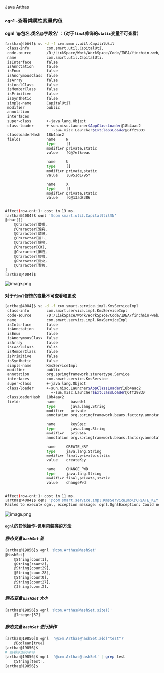 Java Arthas
<a name="7XBR0"></a>
### `ognl`-查看类属性变量的值
<a name="NXH5C"></a>
#### ognl '@包名.类名@字段名' ：（对于`final`修饰的`static`变量不可查看）
```bash
[arthas@4084]$ sc -d -f com.smart.util.CapitalUtil
 class-info        com.smart.util.CapitalUtil
 code-source       /D:/LinkSpace/Work/WorkSpace/Code/IDEA/finchain-web/target/
 name              com.smart.util.CapitalUtil
 isInterface       false
 isAnnotation      false
 isEnum            false
 isAnonymousClass  false
 isArray           false
 isLocalClass      false
 isMemberClass     false
 isPrimitive       false
 isSynthetic       false
 simple-name       CapitalUtil
 modifier          public
 annotation
 interfaces
 super-class       +-java.lang.Object
 class-loader      +-sun.misc.Launcher$AppClassLoader@18b4aac2
                     +-sun.misc.Launcher$ExtClassLoader@6ff29830
 classLoaderHash   18b4aac2
 fields            name     N
                   type     []
                   modifier private,static
                   value    [C@7ef8eeac

                   name     U
                   type     []
                   modifier private,static
                   value    [C@51d1795f

                   name     X
                   type     []
                   modifier private,static
                   value    [C@13ad7386


Affect(row-cnt:1) cost in 13 ms.
[arthas@4084]$ ognl '@com.smart.util.CapitalUtil@N'
@char[][
    @Character[闆禲,
    @Character[澹筣,
    @Character[璐癩,
    @Character[鍙乚,
    @Character[鑲哴,
    @Character[CR],
    @Character[闄哴,
    @Character[鏌抅,
    @Character[鎹宂,
    @Character[鐜朷,
]
[arthas@4084]$
```
![image.png](https://cdn.nlark.com/yuque/0/2020/png/396745/1595039907675-39b877bf-e2dc-418e-b5a0-77e44ed5a1a2.png#averageHue=%233d3d3d&height=687&id=WUdL0&originHeight=2060&originWidth=1942&originalType=binary&ratio=1&rotation=0&showTitle=false&size=1439522&status=done&style=none&title=&width=647.3333333333334)
<a name="Ft8pG"></a>
#### 对于`final`修饰的变量不可查看和更改
```bash
[arthas@4084]$ sc -d -f com.smart.service.impl.KmsServiceImpl
 class-info        com.smart.service.impl.KmsServiceImpl
 code-source       /D:/LinkSpace/Work/WorkSpace/Code/IDEA/finchain-web/target/
 name              com.smart.service.impl.KmsServiceImpl
 isInterface       false
 isAnnotation      false
 isEnum            false
 isAnonymousClass  false
 isArray           false
 isLocalClass      false
 isMemberClass     false
 isPrimitive       false
 isSynthetic       false
 simple-name       KmsServiceImpl
 modifier          public
 annotation        org.springframework.stereotype.Service
 interfaces        com.smart.service.KmsService
 super-class       +-java.lang.Object
 class-loader      +-sun.misc.Launcher$AppClassLoader@18b4aac2
                     +-sun.misc.Launcher$ExtClassLoader@6ff29830
 classLoaderHash   18b4aac2
 fields            name       baseUrl
                   type       java.lang.String
                   modifier   private
                   annotation org.springframework.beans.factory.annotation.Value

                   name       keySpec
                   type       java.lang.String
                   modifier   private
                   annotation org.springframework.beans.factory.annotation.Value

                   name     CREATE_KRY
                   type     java.lang.String
                   modifier final,private,static
                   value    createKey

                   name     CHANGE_PWD
                   type     java.lang.String
                   modifier final,private,static
                   value    changePwd


Affect(row-cnt:1) cost in 11 ms.
[arthas@4084]$ ognl '@com.smart.service.impl.KmsServiceImpl@CREATE_KEY'
Failed to execute ognl, exception message: ognl.OgnlException: Could not get static field CREATE_KEY from class com.smart.service.impl.KmsServiceImpl [java.lang.NoSuchFieldException: CREATE_KEY], please check $HOME/logs/arthas/arthas.log for more details.
```
![image.png](https://cdn.nlark.com/yuque/0/2020/png/396745/1595040605914-9aefd5c0-3fe1-4dac-9dfa-3fb37541916c.png#averageHue=%233d3d3d&height=583&id=jqzQx&originHeight=1750&originWidth=3323&originalType=binary&ratio=1&rotation=0&showTitle=false&size=2035256&status=done&style=none&title=&width=1107.6666666666667)
<a name="paDmw"></a>
#### `ognl`的其他操作-调用包装类的方法
<a name="434ro"></a>
##### 静态变量 `hashSet` 值
```bash
[arthas@19856]$ ognl '@com.Arthas@hashSet'
@HashSet[
    @String[count1],
    @String[count2],
    @String[count29],
    @String[count28],
    @String[count0],
    @String[count27],
    @String[count5],
```
<a name="9JwoX"></a>
##### 静态变量 `hashSet` 大小
```bash
[arthas@19856]$ ognl '@com.Arthas@hashSet.size()'
    @Integer[57]
```
<a name="QLVEa"></a>
##### 静态变量 `hashSet` 进行操作
```bash
[arthas@19856]$ ognl  '@com.Arthas@hashSet.add("test")'
    @Boolean[true]
[arthas@19856]$
# 查看添加的字符
[arthas@19856]$ ognl  '@com.Arthas@hashSet' | grep test
    @String[test],
[arthas@19856]$
```

